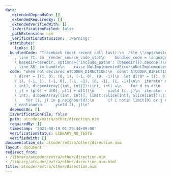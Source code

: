 ```yaml
---
data:
  _extendedDependsOn: []
  _extendedRequiredBy: []
  _extendedVerifiedWith: []
  _isVerificationFailed: false
  _pathExtension: nim
  _verificationStatusIcon: ':warning:'
  attributes:
    links: []
  bundledCode: "Traceback (most recent call last):\n  File \"/opt/hostedtoolcache/Python/3.10.0/x64/lib/python3.10/site-packages/onlinejudge_verify/documentation/build.py\"\
    , line 71, in _render_source_code_stat\n    bundled_code = language.bundle(stat.path,\
    \ basedir=basedir, options={'include_paths': [basedir]}).decode()\n  File \"/opt/hostedtoolcache/Python/3.10.0/x64/lib/python3.10/site-packages/onlinejudge_verify/languages/nim.py\"\
    , line 86, in bundle\n    raise NotImplementedError\nNotImplementedError\n"
  code: "when not declared ATCODER_DIRECTION:\n  const ATCODER_DIRECTION* = 1\n  let\
    \ dir4* = [(1, 0), (0, 1), (-1, 0), (0, -1)]\n  let dir8* = [(1, 0), (1, 1), (0,\
    \ 1), (-1, 1), (-1, 0), (-1, -1), (0, -1), (1, -1)]\n\n  iterator neighbor*(p:(int,\
    \ int), d:openArray[(int, int)]):(int, int) =\n    for d in d:\n      let (i,\
    \ j) = (p[0] + d[0], p[1] + d[1])\n      yield (i, j)\n  iterator neighbor*(p:(int,\
    \ int), d:openArray[(int, int)], limit:(Slice[int], Slice[int])):(int, int) =\n\
    \    for (i, j) in p.neighbor(d):\n      if i notin limit[0] or j notin limit[1]:\
    \ continue\n      yield (i, j)\n"
  dependsOn: []
  isVerificationFile: false
  path: atcoder/extra/other/direction.nim
  requiredBy: []
  timestamp: '2021-08-10 01:29:44+09:00'
  verificationStatus: LIBRARY_NO_TESTS
  verifiedWith: []
documentation_of: atcoder/extra/other/direction.nim
layout: document
redirect_from:
- /library/atcoder/extra/other/direction.nim
- /library/atcoder/extra/other/direction.nim.html
title: atcoder/extra/other/direction.nim
---
```

